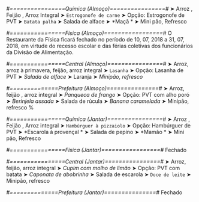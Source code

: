 
*#================Química (Almoço)================#*
➤ Arroz ,  Feijão ,  Arroz Integral
➤ `Estrogonofe de carne`
➤ Opção: Estrogonofe de PVT
➤ `Batata palha`
➤ Salada de alface 
➤ *Maçã    *
➤ Mini pão, Refresco

*#================Física (Almoço)=================#*
O Restaurante da Física ficará fechado no período de 10, 07, 2018 a 31, 07, 2018, em virtude do recesso escolar e das férias coletivas dos funcionários da Divisão de Alimentação.

*#================Central (Almoço)================#*
➤ Arroz, arroz à primavera, feijão, arroz integral
➤ `Lasanha`
➤ Opção: Lasanha de PVT
➤ *Salada de alface*
➤ Laranja
➤ *Minipão, refresco*

*#==============Prefeitura (Almoço)===============#*
➤ Arroz, feijão , arroz integral 
➤ *Panqueca de frango*
➤ Opção: PVT com alho poró
➤ *Berinjela assada*
➤ Salada de rúcula
➤ *Banana caramelada*
➤ Minipão, refresco
%

*#================Química (Jantar)================#*
➤ Arroz ,  Feijão , Arroz integral
➤ `Hambúrguer à pizzaiolo`
➤ Opção: Hambúrguer de PVT
➤ *Escarola à provençal *
➤ Salada de pepino 
➤ *Mamão   *
➤ Mini pão, Refresco

*#================Física (Jantar)=================#*
Fechado

*#================Central (Jantar)================#*
➤ Arroz, feijão, arroz integral
➤ *Cupim com molho de limão*
➤ Opção: PVT com batata
➤ *Caponata de abobrinha*
➤ Salada de escarola
➤ `Doce de leite`
➤ Minipão, refresco

*#==============Prefeitura (Jantar)===============#*
Fechado
